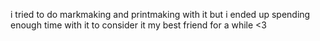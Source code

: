 i tried to do markmaking and printmaking with it but i ended up spending enough time with it to consider it my best friend for a while <3